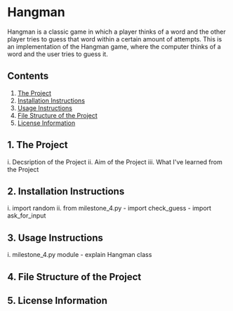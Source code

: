 # Hangman
Hangman is a classic game in which a player thinks of a word and the other player tries to guess that word within a certain amount of attempts. This is an implementation of the Hangman game, where the computer thinks of a word and the user tries to guess it.

## Contents
1. [The Project](https://github.com/shhrreeyyaa/hangman#1-the-project)
2. [Installation Instructions](https://github.com/shhrreeyyaa/hangman#2-installation-instructions)
3. [Usage Instructions](https://github.com/shhrreeyyaa/hangman#3-usage-instructions)
4. [File Structure of the Project](https://github.com/shhrreeyyaa/hangman#4-file-structure-of-the-project)
5. [License Information](https://github.com/shhrreeyyaa/hangman#5-license-information)

## 1. The Project
i. Decsription of the Project
ii. Aim of the Project
iii. What I've learned from the Project

## 2. Installation Instructions
i. import random
ii. from milestone_4.py
    - import check_guess
    - import ask_for_input

## 3. Usage Instructions
 i. milestone_4.py module
    - explain Hangman class

## 4. File Structure of the Project

## 5. License Information